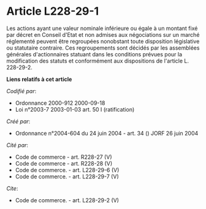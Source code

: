 # Article L228-29-1

Les actions ayant une valeur nominale inférieure ou égale à un montant fixé par décret en Conseil d'Etat et non admises aux
négociations sur un marché réglementé peuvent être regroupées nonobstant toute disposition législative ou statutaire
contraire. Ces regroupements sont décidés par les assemblées générales d'actionnaires statuant dans les conditions prévues
pour la modification des statuts et conformément aux dispositions de l'article L. 228-29-2.

**Liens relatifs à cet article**

_Codifié par_:

  - Ordonnance 2000-912 2000-09-18
  - Loi n°2003-7 2003-01-03 art. 50 I (ratification)

_Créé par_:

  - Ordonnance n°2004-604 du 24 juin 2004 - art. 34 () JORF 26 juin 2004

_Cité par_:

  - Code de commerce - art. R228-27 (V)
  - Code de commerce - art. R228-28 (V)
  - Code de commerce. - art. L228-29-6 (V)
  - Code de commerce. - art. L228-29-7 (V)

_Cite_:

  - Code de commerce. - art. L228-29-2 (V)
